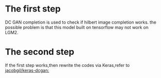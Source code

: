 # The first step
DC GAN completion is used to check if hilbert image completion works.  the possible problem is that this model built on tensorflow
may not work on LGM2.

# The second step
If the first step works,then rewrite the codes via Keras,refer to [jacobgil/keras-dcgan:](https://github.com/jacobgil/keras-dcgan)
